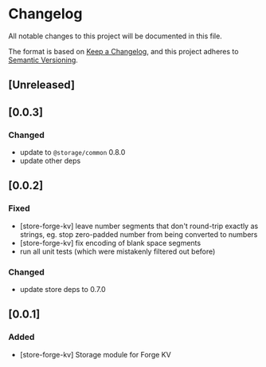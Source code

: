 # Changelog

All notable changes to this project will be documented in this file.

The format is based on [Keep a Changelog](https://keepachangelog.com/en/1.1.0/),
and this project adheres to
[Semantic Versioning](https://semver.org/spec/v2.0.0.html).

## [Unreleased]

## [0.0.3]

### Changed

- update to `@storage/common` 0.8.0
- update other deps

## [0.0.2]

### Fixed

- [store-forge-kv] leave number segments that don't round-trip exactly as
  strings, eg. stop zero-padded number from being converted to numbers
- [store-forge-kv] fix encoding of blank space segments
- run all unit tests (which were mistakenly filtered out before)

### Changed

- update store deps to 0.7.0

## [0.0.1]

### Added

- [store-forge-kv] Storage module for Forge KV
